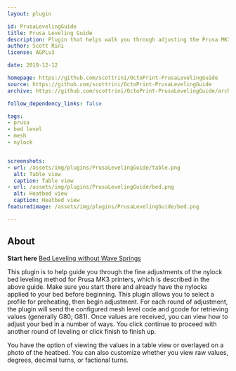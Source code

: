 ```yaml
---
layout: plugin

id: PrusaLevelingGuide
title: Prusa Leveling Guide
description: Plugin that helps walk you through adjusting the Prusa MK3 heatbed using the nylock mod
author: Scott Rini
license: AGPLv3

date: 2019-12-12

homepage: https://github.com/scottrini/OctoPrint-PrusaLevelingGuide
source: https://github.com/scottrini/OctoPrint-PrusaLevelingGuide
archive: https://github.com/scottrini/OctoPrint-PrusaLevelingGuide/archive/master.zip

follow_dependency_links: false

tags:
- prusa
- bed level
- mesh
- nylock


screenshots:
- url: /assets/img/plugins/PrusaLevelingGuide/table.png
  alt: Table view
  caption: Table view
- url: /assets/img/plugins/PrusaLevelingGuide/bed.png
  alt: Heatbed view
  caption: Heatbed view
featuredimage: /assets/img/plugins/PrusaLevelingGuide/bed.png

---
```


## About

**Start here**
[Bed Leveling without Wave Springs](https://github.com/PrusaOwners/prusaowners/wiki/Bed_Leveling_without_Wave_Springs)

This plugin is to help guide you through the fine adjustments of the nylock bed leveling method for Prusa MK3 printers, which is described in the above guide.  Make sure you start there and already have the nylocks applied to your bed before beginning.  This plugin allows you to select a profile for preheating, then begin adjustment.  For each round of adjustment, the plugin will send the configured mesh level code and gcode for retrieving values (generally G80; G81).  Once values are received, you can view how to adjust your bed in a number of ways.  You click continue to proceed with another round of leveling or click finish to finish up.

You have the option of viewing the values in a table view or overlayed on a photo of the heatbed.  You can also customize whether you view raw values, degrees, decimal turns, or factional turns.

